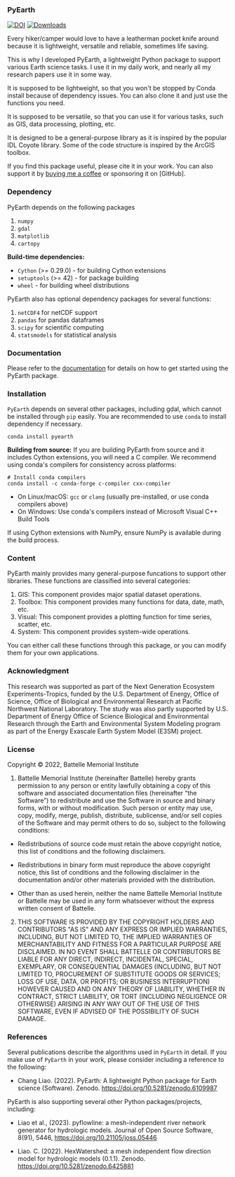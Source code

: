 ### PyEarth

[![DOI](https://zenodo.org/badge/67889575.svg)](https://zenodo.org/badge/latestdoi/67889575)
[![Downloads](https://static.pepy.tech/badge/pyearth)](https://pepy.tech/project/pyearth)

Every hiker/camper would love to have a leatherman pocket knife around because it is lightweight, versatile and reliable, sometimes life saving.

This is why I developed PyEarth, a lightweight Python package to support various Earth science tasks.
I use it in my daily work, and nearly all my research papers use it in some way.

It is supposed to be lightweight, so that you won't be stopped by Conda install because of dependency issues.
You can also clone it and just use the functions you need.

It is supposed to be versatile, so that you can use it for various tasks, such as GIS, data processing, plotting, etc.

It is designed to be a general-purpose library as it is inspired by the popular IDL Coyote library. Some of the code structure is inspired by the ArcGIS toolbox.

If you find this package useful, please cite it in your work.
You can also support it by [buying me a coffee](https://www.buymeacoffee.com/changliao) or sponsoring it on [GitHub].

### Dependency

PyEarth depends on the following packages

1. `numpy`
2. `gdal`
3. `matplotlib`
4. `cartopy`

**Build-time dependencies:**
- `Cython` (>= 0.29.0) - for building Cython extensions
- `setuptools` (>= 42) - for package building
- `wheel` - for building wheel distributions

PyEarth also has optional dependency packages for several functions:

1. `netCDF4` for netCDF support
2. `pandas` for pandas dataframes
3. `scipy` for scientific computing
4. `statsmodels` for statistical analysis

### Documentation

Please refer to the [documentation](https://pyearth.readthedocs.io) for details on how to get started using the PyEarth package.

### Installation

`PyEarth` depends on several other packages, including gdal, which cannot be installed through `pip` easily. You are recommended to use `conda` to install dependency if necessary.

    conda install pyearth

**Building from source:** If you are building PyEarth from source and it includes Cython extensions, you will need a C compiler. We recommend using conda's compilers for consistency across platforms:

    # Install conda compilers
    conda install -c conda-forge c-compiler cxx-compiler

- On Linux/macOS: `gcc` or `clang` (usually pre-installed, or use conda compilers above)
- On Windows: Use conda's compilers instead of Microsoft Visual C++ Build Tools

If using Cython extensions with NumPy, ensure NumPy is available during the build process.

### Content

PyEarth mainly provides many general-purpose funcations to support other libraries.
These functions are classified into several categories:
1. GIS: This component provides major spatial dataset operations.
2. Toolbox: This component provides many functions for data, date, math, etc.
3. Visual: This component provides a plotting function for time series, scatter, etc.
4. System: This component provides system-wide operations.

You can either call these functions through this package, or you can modify them for your own applications.

### Acknowledgment

This research was supported as part of the Next Generation Ecosystem Experiments-Tropics, funded by the U.S. Department of Energy, Office of Science, Office of Biological and Environmental Research at Pacific Northwest National Laboratory. The study was also partly supported by U.S. Department of Energy Office of Science Biological and Environmental Research through the Earth and Environmental System Modeling program as part of the Energy Exascale Earth System Model (E3SM) project.

### License

Copyright © 2022, Battelle Memorial Institute

1. Battelle Memorial Institute (hereinafter Battelle) hereby grants permission to any person or entity lawfully obtaining a copy of this software and associated documentation files (hereinafter “the Software”) to redistribute and use the Software in source and binary forms, with or without modification. Such person or entity may use, copy, modify, merge, publish, distribute, sublicense, and/or sell copies of the Software and may permit others to do so, subject to the following conditions:

* Redistributions of source code must retain the above copyright notice, this list of conditions and the following disclaimers.

* Redistributions in binary form must reproduce the above copyright notice, this list of conditions and the following disclaimer in the documentation and/or other materials provided with the distribution.

* Other than as used herein, neither the name Battelle Memorial Institute or Battelle may be used in any form whatsoever without the express written consent of Battelle.

2. THIS SOFTWARE IS PROVIDED BY THE COPYRIGHT HOLDERS AND CONTRIBUTORS "AS IS" AND ANY EXPRESS OR IMPLIED WARRANTIES, INCLUDING, BUT NOT LIMITED TO, THE IMPLIED WARRANTIES OF MERCHANTABILITY AND FITNESS FOR A PARTICULAR PURPOSE ARE DISCLAIMED. IN NO EVENT SHALL BATTELLE OR CONTRIBUTORS BE LIABLE FOR ANY DIRECT, INDIRECT, INCIDENTAL, SPECIAL, EXEMPLARY, OR CONSEQUENTIAL DAMAGES (INCLUDING, BUT NOT LIMITED TO, PROCUREMENT OF SUBSTITUTE GOODS OR SERVICES; LOSS OF USE, DATA, OR PROFITS; OR BUSINESS INTERRUPTION) HOWEVER CAUSED AND ON ANY THEORY OF LIABILITY, WHETHER IN CONTRACT, STRICT LIABILITY, OR TORT (INCLUDING NEGLIGENCE OR OTHERWISE) ARISING IN ANY WAY OUT OF THE USE OF THIS SOFTWARE, EVEN IF ADVISED OF THE POSSIBILITY OF SUCH DAMAGE.



### References

Several publications describe the algorithms used in `PyEarth` in detail. If you make use of `PyEarth` in your work, please consider including a reference to the following:

* Chang Liao. (2022). PyEarth: A lightweight Python package for Earth science (Software). Zenodo. https://doi.org/10.5281/zenodo.6109987


PyEarth is also supporting several other Python packages/projects, including:

* Liao et al., (2023). pyflowline: a mesh-independent river network generator for hydrologic models. Journal of Open Source Software, 8(91), 5446, https://doi.org/10.21105/joss.05446

* Liao. C. (2022). HexWatershed: a mesh independent flow direction model for hydrologic models (0.1.1). Zenodo. https://doi.org/10.5281/zenodo.6425881


